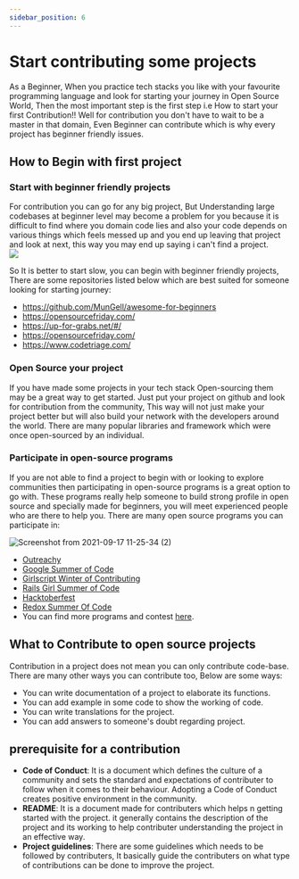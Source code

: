 ```yaml
---
sidebar_position: 6
---
```



# Start contributing some projects

As a Beginner, When you practice tech stacks you like with your favourite programming language and look for starting your journey in Open Source World,
Then the most important step is the first step i.e How to start your first Contribution!! Well for contribution you don't have to wait to be a master in that domain, Even Beginner can contribute which is why every project has beginner friendly issues.

## How to Begin with first project

### Start with beginner friendly projects

For contribution you can go for any big project, But Understanding large codebases at beginner level may become a problem for you because it is difficult to find where you domain code lies and also your code depends on various things which feels messed up and you end up leaving that project and look at next, this way you may end up saying i can't find a project.  
<img src = "https://media.giphy.com/media/lxuQjJiEvkPtSe31ES/giphy.gif?cid=790b761141ee15818fe00e4b8e7dd91aadd1c45d727b3f3b&rid=giphy.gif&ct=g" />

So It is better to start slow, you can begin with beginner friendly projects, There are some repositories listed below which are best suited for someone looking for starting journey:
- https://github.com/MunGell/awesome-for-beginners
- https://opensourcefriday.com/
- https://up-for-grabs.net/#/
- https://opensourcefriday.com/
- https://www.codetriage.com/

### Open Source your project

If you have made some projects in your tech stack Open-sourcing them may be a great way to get started. Just put your project on github and look for contribution from the community, This way will not just make your project better but will also build your network with the developers around the world. There are many popular libraries and framework which were once open-sourced by an individual.

### Participate in open-source programs

If you are not able to find a project to begin with or looking to explore communities then participating in open-source programs is a great option to go with. These programs really help someone to build strong profile in open source and specially made for beginners, you will meet experienced people who are there to help you. There are many open source programs you can participate in:  

![Screenshot from 2021-09-17 11-25-34 (2)](https://user-images.githubusercontent.com/54666019/133761912-280dbcbe-b5d4-49ad-8e95-8e5dbb4bcf38.png)  

- [Outreachy](https://www.outreachy.org)
- [Google Summer of Code](https://summerofcode.withgoogle.com/)
- [Girlscript Winter of Contributing](https://gwoc.girlscript.tech/)
- [Rails Girl Summer of Code](https://railsgirlssummerofcode.org/)
- [Hacktoberfest](https://hacktoberfest.digitalocean.com/)
- [Redox Summer Of Code](https://www.redox-os.org/rsoc/)
- You can find more programs and contest [here](https://github.com/tapaswenipathak/Open-Source-Programs).

## What to Contribute to open source projects

Contribution in a project does not mean you can only contribute code-base. There are many other ways you can contribute too, Below are some ways:

- You can write documentation of a project to elaborate its functions.
- You can add example in some code to show the working of code.
- You can write translations for the project.
- You can add answers to someone's doubt regarding project.

## prerequisite for a contribution

- **Code of Conduct**: It is a document which defines the culture of a community and sets the standard and expectations of contributer to follow when it comes to their behaviour. Adopting a Code of Conduct creates positive environment in the community.
- **README**: It is a document made for contributers which helps n getting started with the project. it generally contains the description of the project and its working to help contributer understanding the project in an effective way.
- **Project guidelines**: There are some guidelines which needs to be followed by contributers, It basically guide the contributers on what type of contributions can be done to improve the project.

